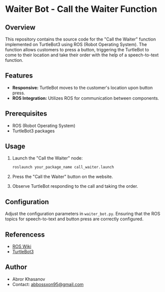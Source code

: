 # Waiter Bot - Call the Waiter Function

## Overview

This repository contains the source code for the "Call the Waiter" function implemented on TurtleBot3 using ROS (Robot Operating System). The function allows customers to press a button, triggering the TurtleBot to come to their location and take their order with the help of a speech-to-text function.

## Features

- **Responsive:** TurtleBot moves to the customer's location upon button press.
- **ROS Integration:** Utilizes ROS for communication between components.

## Prerequisites

- ROS (Robot Operating System)
- TurtleBot3 packages


## Usage

1. Launch the "Call the Waiter" node:

    ```bash
    roslaunch your_package_name call_waiter.launch
    ```

2. Press the "Call the Waiter" button on the website.

3. Observe TurtleBot responding to the call and taking the order.

## Configuration

Adjust the configuration parameters in `waiter_bot.py`. Ensuring that the ROS topics for speech-to-text and button press are correctly configured.

## Referencess

- [ROS Wiki](http://wiki.ros.org/)
- [TurtleBot3](https://emanual.robotis.com/docs/en/platform/turtlebot3/overview/)


## Author

- Abror Khasanov
- Contact: abbossxon95@gmail.com


